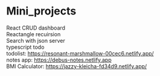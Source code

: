 # Mini_projects
React CRUD dashboard
<br>
Reactangle recuirsion
<br>
Search with json server
<br>
typescript todo
<br>
todolist: https://resonant-marshmallow-00cec6.netlify.app/
<br>
notes app: https://debus-notes.netlify.app
<br>
BMI Calculator: https://jazzy-kleicha-fd34d9.netlify.app/
